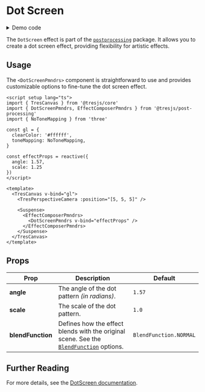 # Dot Screen

<DocsDemoGUI>
  <DotScreenDemo />
</DocsDemoGUI>

<details>
  <summary>Demo code</summary>

  <<< @/.vitepress/theme/components/pmdrs/DotScreenDemo.vue{0}
</details>

The `DotScreen` effect is part of the [`postprocessing`](https://pmndrs.github.io/postprocessing/public/docs/class/src/effects/DotScreenEffect.js~DotScreenEffect.html) package. It allows you to create a dot screen effect, providing flexibility for artistic effects.

## Usage

The `<DotScreenPmndrs>` component is straightforward to use and provides customizable options to fine-tune the dot screen effect.

```vue{3,11-14,21-25}
<script setup lang="ts">
import { TresCanvas } from '@tresjs/core'
import { DotScreenPmndrs, EffectComposerPmndrs } from '@tresjs/post-processing'
import { NoToneMapping } from 'three'

const gl = {
  clearColor: '#ffffff',
  toneMapping: NoToneMapping,
}

const effectProps = reactive({
  angle: 1.57,
  scale: 1.25
})
</script>

<template>
  <TresCanvas v-bind="gl">
    <TresPerspectiveCamera :position="[5, 5, 5]" />

    <Suspense>
      <EffectComposerPmndrs>
        <DotScreenPmndrs v-bind="effectProps" />
      </EffectComposerPmndrs>
    </Suspense>
  </TresCanvas>
</template>
```

## Props

| Prop           | Description                                                                                                                                                                  | Default                  |
| -------------- | ---------------------------------------------------------------------------------------------------------------------------------------------------------------------------- | ------------------------ |
| **angle**      | The angle of the dot pattern *(in radians)*.    | `1.57`                   |
| **scale**      | The scale of the dot pattern.                 | `1.0`                    |
| **blendFunction** | Defines how the effect blends with the original scene. See the [`BlendFunction`](https://pmndrs.github.io/postprocessing/public/docs/variable/index.html#static-variable-BlendFunction) options. | `BlendFunction.NORMAL`      |

## Further Reading

For more details, see the [DotScreen documentation](https://pmndrs.github.io/postprocessing/public/docs/class/src/effects/DotScreenEffect.js~DotScreenEffect.html).
